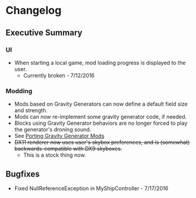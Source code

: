 # Changelog

## Executive Summary

### UI
  * When starting a local game, mod loading progress is displayed to the user.
    * Currently broken - 7/12/2016

### Modding
  * Mods based on Gravity Generators can now define a default field size and strength.
  * Mods can now re-implement some gravity generator code, if needed.
  * Blocks using Gravity Generator behaviors are no longer forced to play the generator's droning sound.
  * See [Porting Gravity Generator Mods](docs/porting/gravity_generators.md)
  * <s>DX11 renderer now uses user's skybox preferences, and is (somewhat) backwards-compatible with DX9 skyboxes.</s>
    * This is a stock thing now.

## Bugfixes
 * Fixed NullReferenceException in MyShipController - 7/17/2016
